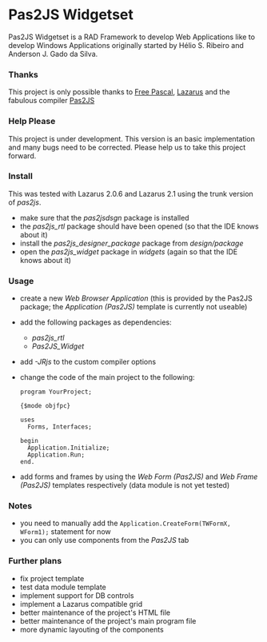 # Pas2JS Widgetset
Pas2JS Widgetset is a RAD Framework to develop Web Applications like to develop Windows Applications originally started by Hélio S. Ribeiro and Anderson J. Gado da Silva.

### Thanks
This project is only possible thanks to [Free Pascal](https://www.freepascal.org/ "Free Pascal"), [Lazarus](https://www.lazarus-ide.org/ "Lazarus") and the fabulous compiler [Pas2JS](http://wiki.freepascal.org/pas2js "Pas2JS")

### Help Please
This project is under development.
This version is an basic implementation and many bugs need to be corrected.
Please help us to take this project forward.

### Install
This was tested with Lazarus 2.0.6 and Lazarus 2.1 using the trunk version of _pas2js_.
* make sure that the _pas2jsdsgn_ package is installed
* the _pas2js_rtl_ package should have been opened (so that the IDE knows about it)
* install the _pas2js_designer_package_ package from _design/package_
* open the _pas2js_widget_ package in _widgets_ (again so that the IDE knows about it)

### Usage
* create a new _Web Browser Application_ (this is provided by the Pas2JS package; the _Application (Pas2JS)_ template is currently not useable)
* add the following packages as dependencies:
  - _pas2js_rtl_
  - _Pas2JS_Widget_
* add _-JRjs_ to the custom compiler options
* change the code of the main project to the following:

      program YourProject;

      {$mode objfpc}

      uses
        Forms, Interfaces;

      begin
        Application.Initialize;
        Application.Run;
      end.

* add forms and frames by using the _Web Form (Pas2JS)_ and _Web Frame (Pas2JS)_ templates respectively (data module is not yet tested)

### Notes
* you need to manually add the `Application.CreateForm(TWFormX, WForm1);` statement for now
* you can only use components from the _Pas2JS_ tab

### Further plans
* fix project template
* test data module template
* implement support for DB controls
* implement a Lazarus compatible grid
* better maintenance of the project's HTML file
* better maintenance of the project's main program file
* more dynamic layouting of the components
